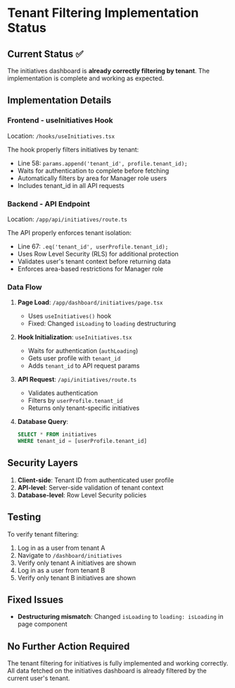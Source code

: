 # Tenant Filtering Implementation Status

## Current Status ✅

The initiatives dashboard is **already correctly filtering by tenant**. The implementation is complete and working as expected.

## Implementation Details

### Frontend - useInitiatives Hook
Location: `/hooks/useInitiatives.tsx`

The hook properly filters initiatives by tenant:
- Line 58: `params.append('tenant_id', profile.tenant_id);`
- Waits for authentication to complete before fetching
- Automatically filters by area for Manager role users
- Includes tenant_id in all API requests

### Backend - API Endpoint
Location: `/app/api/initiatives/route.ts`

The API properly enforces tenant isolation:
- Line 67: `.eq('tenant_id', userProfile.tenant_id);`
- Uses Row Level Security (RLS) for additional protection
- Validates user's tenant context before returning data
- Enforces area-based restrictions for Manager role

### Data Flow

1. **Page Load**: `/app/dashboard/initiatives/page.tsx`
   - Uses `useInitiatives()` hook
   - Fixed: Changed `isLoading` to `loading` destructuring

2. **Hook Initialization**: `useInitiatives.tsx`
   - Waits for authentication (`authLoading`)
   - Gets user profile with `tenant_id`
   - Adds `tenant_id` to API request params

3. **API Request**: `/api/initiatives/route.ts`
   - Validates authentication
   - Filters by `userProfile.tenant_id`
   - Returns only tenant-specific initiatives

4. **Database Query**:
   ```sql
   SELECT * FROM initiatives 
   WHERE tenant_id = [userProfile.tenant_id]
   ```

## Security Layers

1. **Client-side**: Tenant ID from authenticated user profile
2. **API-level**: Server-side validation of tenant context
3. **Database-level**: Row Level Security policies

## Testing

To verify tenant filtering:

1. Log in as a user from tenant A
2. Navigate to `/dashboard/initiatives`
3. Verify only tenant A initiatives are shown
4. Log in as a user from tenant B
5. Verify only tenant B initiatives are shown

## Fixed Issues

- **Destructuring mismatch**: Changed `isLoading` to `loading: isLoading` in page component

## No Further Action Required

The tenant filtering for initiatives is fully implemented and working correctly. All data fetched on the initiatives dashboard is already filtered by the current user's tenant.